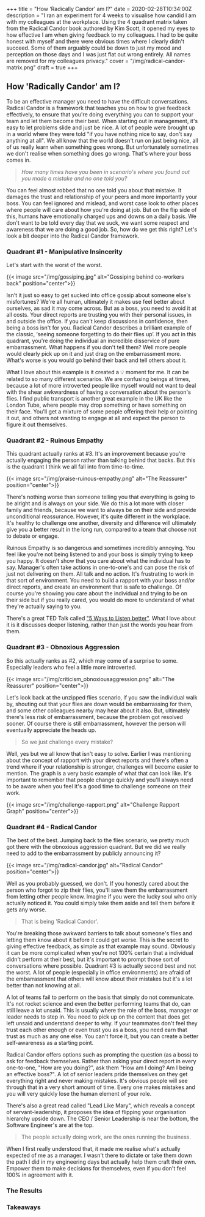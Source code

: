 +++
title = "How ‘Radically Candor’ am I?"
date = 2020-02-28T10:34:00Z
description = "I ran an experiment for 4 weeks to visualise how candid I am with my colleagues at the workplace. Using the 4 quadrant matrix taken from the Radical Candor book authored by Kim Scott, it opened my eyes to how effective I am when giving feedback to my colleagues. I had to be quite honest with myself and there were obvious times where I clearly didn't succeed. Some of them arguably could be down to just my mood and perception on those days and I was just flat out wrong entirely. All names are removed for my colleagues privacy."
cover = "/img/radical-candor-matrix.png"
draft = true
+++
## How 'Radically Candor' am I?
To be an effective manager you need to have the difficult conversations. Radical Candor is a framework that teaches you on how to give feedback effectively, to ensure that you're doing everything you can to support your team and let them become their best. When starting out in management, it's easy to let problems slide and just be nice. A lot of people were brought up in a world where they were told "if you have nothing nice to say, don't say anything at all". We all know that the world doesn't run on just being nice, all of us really learn when something goes wrong. But unfortunately sometimes we don't realise when something does go wrong. That's where your boss comes in. 

> _How many times have you been in scenario's where you found out you made a mistake and no one told you?_

You can feel almost robbed that no one told you about that mistake. It damages the trust and relationship of your peers and more importantly your boss. You can feel ignored and mislead, and worst case look to other places where people will care about how you're doing at job. But on the flip side of this, humans have emotionally charged ups and downs on a daily basis. We don't want to be told every day that we suck, we want some respect and awareness that we are doing a good job. So, how do we get this right? Let's look a bit deeper into the Radical Candor framework.

### Quadrant #1 - Manipulative Insincerity
Let's start with the worst of the worst. 

{{< image src="/img/gossiping.jpg" alt="Gossiping behind co-workers back" position="center">}}

Isn't it just so easy to get sucked into office gossip about someone else's misfortunes? We're all human, ultimately it makes use feel better about ourselves, as sad it may come across. But as a boss, you need to avoid it at all costs. Your direct reports are trusting you with their personal issues, in and outside the office. If you can't keep discussions in confidence, then being a boss isn't for you. Radical Candor describes a brilliant example of the classic, ‘seeing someone forgetting to do their flies up’. If you act in this quadrant, you're doing the individual an incredible disservice of pure embarrassment. What happens if you don't tell them? Well more people would clearly pick up on it and just drag on the embarrassment more. What's worse is you would go behind their back and tell others about it. 

What I love about this example is it created a 💡 moment for me. It can be related to so many different scenarios. We are confusing beings at times, because a lot of more introverted people like myself would not want to deal with the shear awkwardness of having a conversation about the person's flies. I find public transport is another great example in the UK like the London Tube, where people may drop something or have something on their face. You'll get a mixture of some people offering their help or pointing it out, and others not wanting to engage at all and expect the person to figure it out themselves.

### Quadrant #2 - Ruinous Empathy
This quadrant actually ranks at #3. It's an improvement because you're actually engaging the person rather than talking behind that backs. But this is the quadrant I think we all fall into from time-to-time.

{{< image src="/img/praise-ruinous-empathy.png" alt="The Reassurer" position="center">}}

There's nothing worse than someone telling you that everything is going to be alright and is always on your side. We do this a lot more with closer family and friends, because we want to always be on their side and provide unconditional reassurance. However, it's quite different in the workplace. It's healthy to challenge one another, diversity and difference will ultimately give you a better result in the long run, compared to a team that choose not to debate or engage. 

Ruinous Empathy is so dangerous and sometimes incredibly annoying. You feel like you're not being listened to and your boss is simply trying to keep you happy. It doesn't show that you care about what the individual has to say. Manager's often take actions in one-to-one's and can pose the risk of just not delivering on them. All talk and no action. It's frustrating to work in that sort of environment. You need to build a rapport with your boss and/or direct reports, and create an environment that is safe to challenge. Of course you're showing you care about the individual and trying to be on their side but if you really cared, you would do more to understand of what they're actually saying to you. 


There's a great TED Talk called ["5 Ways to Listen better"](https://www.ted.com/talks/julian_treasure_5_ways_to_listen_better). What I love about it is it discusses deeper listening, rather than just the words you hear from them.

### Quadrant #3 - Obnoxious Aggression
So this actually ranks as #2, which may come of a surprise to some. Especially leaders who feel a little more introverted.

{{< image src="/img/criticism_obnoxiousaggression.png" alt="The Reassurer" position="center">}}

Let's look back at the unzipped flies scenario, if you saw the individual walk by, shouting out that your flies are down would be embarrassing for them, and some other colleagues nearby may hear about it also. But, ultimately there's less risk of embarrassment, because the problem got resolved sooner. Of course there is still embarrassment, however the person will eventually appreciate the heads up. 

> So we just challenge every mistake?

Well, yes but we all know that isn't easy to solve. Earlier I was mentioning about the concept of rapport with your direct reports and there's often a trend where if your relationship is stronger, challenges will become easier to mention. The graph is a very basic example of what that can look like. It's important to remember that people change quickly and you'll always need to be aware when you feel it's a good time to challenge someone on their work.

{{< image src="/img/challenge-rapport.png" alt="Challenge Rapport Graph" position="center">}}

### Quadrant #4 - Radical Candor
The best of the best. Jumping back to the flies scenario, we pretty much got there with the obnoxious aggression quadrant. But we did we really need to add to the embarrassment by publicly announcing it? 

{{< image src="/img/radical-candor.jpg" alt="Radical Candor" position="center">}}

Well as you probably guessed, we don't. If you honestly cared about the person who forgot to zip their flies, you'll save them the embarrassment from letting other people know. Imagine if you were the lucky soul who only actually noticed it. You could simply take them aside and tell them before it gets any worse.

> That is being 'Radical Candor'.

You're breaking those awkward barriers to talk about someone's flies and letting them know about it before it could get worse. This is the secret to giving effective feedback, as simple as that example may sound. Obviously it can be more complicated when you're not 100% certain that a individual didn't perform at their best, but it's important to prompt those sort of conversations where possible. Quadrant #3 is actually second best and not the worst. A lot of people (especially in office environments) are afraid of the embarrassment that others will know about their mistakes but it's a lot better than not knowing at all. 

A lot of teams fail to perform on the basis that simply do not communicate. It's not rocket science and even the better performing teams that do, can still leave a lot unsaid. This is usually where the role of the boss, manager or leader needs to step in. You need to pick up on the content that does get left unsaid and understand deeper to why. If your teammates don't feel they trust each other enough or even trust you as a boss, you need earn that trust as much as any one else. You can't force it, but you can create a better self-awareness as a starting point. 

Radical Candor offers options such as prompting the question (as a boss) to ask for feedback themselves. Rather than asking your direct report in every one-to-one, "How are you doing?", ask them "How am I doing? Am I being an effective boss?". A lot of senior leaders pride themselves on they get everything right and never making mistakes. It's obvious people will see through that in a very short amount of time. Every one makes mistakes and you will very quickly lose the human element of your role. 

There's also a great read called "Lead Like Mary", which reveals a concept of servant-leadership, it proposes the idea of flipping your organisation hierarchy upside down. The CEO / Senior Leadership is near the bottom, the Software Engineer's are at the top. 

> The people actually doing work, are the ones running the business. 

When I first really understood that, it made me realise what's actually expected of me as a manager. I wasn't there to dictate or take them down the path I did in my engineering days but actually help them craft their own. Empower them to make decisions for themselves, even if you don't feel 100% in agreement with it. 

### The Results

### Takeaways


